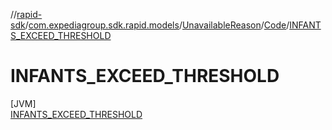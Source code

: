//[rapid-sdk](../../../../../index.md)/[com.expediagroup.sdk.rapid.models](../../../index.md)/[UnavailableReason](../../index.md)/[Code](../index.md)/[INFANTS_EXCEED_THRESHOLD](index.md)

# INFANTS_EXCEED_THRESHOLD

[JVM]\
[INFANTS_EXCEED_THRESHOLD](index.md)
